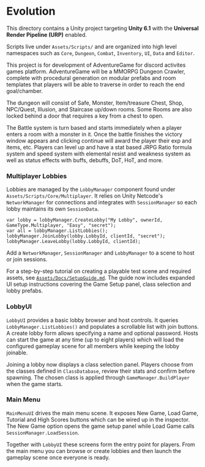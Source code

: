# Evolution

This directory contains a Unity project targeting **Unity 6.1** with the **Universal Render Pipeline (URP)** enabled.

Scripts live under `Assets/Scripts/` and are organized into high level namespaces such as `Core`, `Dungeon`, `Combat`, `Inventory`, `UI`, `Data` and `Editor`.



This project is for development of AdventureGame for discord activites games platform. AdventureGame will be a MMORPG Dungeon Crawler, complete with procedural generation on modular prefabs and room templates that players will be able to traverse in order to reach the end goal/chamber. 

The dungeon will consist of Safe, Monster, Item/treasure Chest, Shop, NPC/Quest, Illusion, and Staircase up/down rooms. Some Rooms are also locked behind a door that requires a key from a chest to open. 

The Battle system is turn based and starts immediately when a player enters a room with a monster in it. Once the battle finishes the victory window appears and clicking continue will award the player their exp and items, etc. Players can level up and have a stat based JRPG Ratio formula system and speed system with elemental resist and weakness system as well as status effects with buffs, debuffs, DoT, HoT, and more.

### Multiplayer Lobbies

Lobbies are managed by the `LobbyManager` component found under
`Assets/Scripts/Core/Multiplayer`. It relies on Unity Netcode's
`NetworkManager` for connections and integrates with `SessionManager` so
each lobby maintains its own `SessionData`.

```
var lobby = lobbyManager.CreateLobby("My Lobby", ownerId, GameType.Multiplayer, "Easy", "secret");
var all = lobbyManager.ListLobbies();
lobbyManager.JoinLobby(lobby.LobbyId, clientId, "secret");
lobbyManager.LeaveLobby(lobby.LobbyId, clientId);
```

Add a `NetworkManager`, `SessionManager` and `LobbyManager` to a scene to
host or join sessions.

For a step-by-step tutorial on creating a playable test scene and required assets, see [`Assets/Docs/SetupGuide.md`](Assets/Docs/SetupGuide.md).
The guide now includes expanded UI setup instructions covering the Game Setup panel, class selection and lobby prefabs.

### LobbyUI

`LobbyUI` provides a basic lobby browser and host controls. It queries
`LobbyManager.ListLobbies()` and populates a scrollable list with join
buttons. A create lobby form allows specifying a name and optional password.
Hosts can start the game at any time (up to eight players) which will load the
configured gameplay scene for all members while keeping the lobby joinable.

Joining a lobby now displays a class selection panel. Players choose from the
classes defined in `ClassDatabase`, review their stats and confirm before
spawning. The chosen class is applied through `GameManager.BuildPlayer` when the
game starts.

### Main Menu

`MainMenuUI` drives the main menu scene. It exposes New Game, Load Game,
Tutorial and High Scores buttons which can be wired up in the inspector. The
New Game option opens the game setup panel while Load Game calls
`SessionManager.LoadSession`.

Together with `LobbyUI` these screens form the entry point for players. From the
main menu you can browse or create lobbies and then launch the gameplay scene
once everyone is ready.


